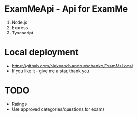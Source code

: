 # ExamMeApi - Api for ExamMe

1. Node.js 
2. Express 
3. Typescript

# Local deployment

* https://github.com/oleksandr-andrushchenko/ExamMeLocal
* If you like it - give me a star, thank you

# TODO

* Ratings
* Use approved categories/questions for exams
